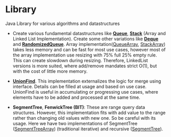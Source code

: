 # Library
Java Library for various algorithms and datastructures

- Create various fundamental datastructures like [**Queue**](src/main/java/pr/lib/ds/collection/Queue.java), [**Stack**](src/main/java/pr/lib/ds/collection/Stack.java) (Array and Linked List Implementation). Create some other variations like [**Deque**](src/main/java/pr/lib/ds/collection/Dequeue.java) and [**RandomizedQueue**](src/main/java/pr/lib/ds/collection/RandomizedQueue.java). Array implementation([QueueArray](src/main/java/pr/lib/ds/collection/QueueArray.java), [StackArray](src/main/java/pr/lib/ds/collection/StackArray.java)) takes less memory and can be fast for most use cases, however most of the array implementation use resizing with 75% full 25% empty rule. This can create slowdown during resizing. Therefore, LinkedList versions is more suited, where add/remove mandates strict O(1), but with the cost of little more memory.

- [**UnionFind**](src/main/java/pr/lib/ds/set/disjointset/UnionFind.java). This implementation externalizes the logic for merge using interface. Details can be filled at usage and based on use case.  UnionFind is useful in accumulating or progressing use cases, where elements have to be added and processed at the same time.

- **SegmentTree**, **FenwickTree (BIT)**: These are range query data structures. However, this implementation fits with add value to the range rather than changing old values with new one. So be careful with its usage. Here we have two implementations of SegmentTree ([SegmentTreeArray](src/main/java/pr/lib/ds/tree/segmenttree/SegmentTreeArr.java)) (traditional iterative) and recursive ([SegmentTree](src/main/java/pr/lib/ds/tree/segmenttree/SegmentTreeRec.java)).
